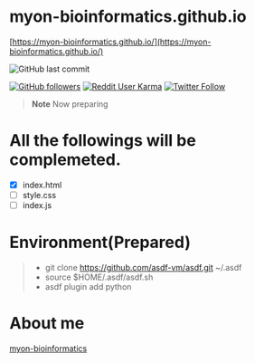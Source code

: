 # myon-bioinformatics.github.io
[https://myon-bioinformatics.github.io/](https://myon-bioinformatics.github.io/)

![GitHub last commit](https://img.shields.io/github/last-commit/myon-bioinformatics/myon-bioinformatics.github.io)

[![GitHub followers](https://img.shields.io/github/followers/myon-bioinformatics?style=social)](https://github.com/myon-bioinformatics)
[![Reddit User Karma](https://img.shields.io/reddit/user-karma/combined/myon_reddit?style=social)](https://www.reddit.com/user/myon_reddit/)
[![Twitter Follow](https://img.shields.io/twitter/follow/myonitbusiness?style=social)](https://twitter.com/myonitbusiness)


>__Note__ Now preparing

# All the followings will be complemeted.
- [x] index.html
- [ ] style.css
- [ ] index.js

# Environment(Prepared)
>- git clone https://github.com/asdf-vm/asdf.git ~/.asdf
>- source $HOME/.asdf/asdf.sh
>- asdf plugin add python

# About me
[myon-bioinformatics](https://github.com/myon-bioinformatics/myon-bioinformatics)
